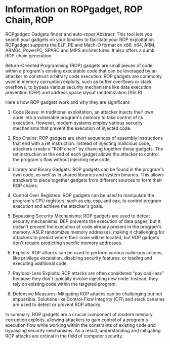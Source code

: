 # Information on ROPgadget, ROP Chain, ROP

ROPgadget: Gadgets finder and auto-roper
Abstract: This tool lets you search your gadgets on your binaries to facilitate your ROP exploitation. ROPgadget supports the ELF, PE and Mach-O format on x86, x64, ARM, ARM64, PowerPC, SPARC and MIPS architectures. It also offers a dumb ROP-chain generation.

Return-Oriented Programming (ROP) gadgets are small pieces of code within a program's existing executable code that can be leveraged by an attacker to construct arbitrary code execution. ROP gadgets are commonly used in memory corruption exploits, such as buffer overflows or stack overflows, to bypass various security mechanisms like data execution prevention (DEP) and address space layout randomization (ASLR).

Here's how ROP gadgets work and why they are significant:

1. Code Reuse: In traditional exploitation, an attacker injects their own code into a vulnerable program's memory to take control of its execution. However, modern systems employ various security mechanisms that prevent the execution of injected code.

2. Rop Chains: ROP gadgets are short sequences of assembly instructions that end with a ret instruction. Instead of injecting malicious code, attackers create a "ROP chain" by chaining together these gadgets. The ret instruction at the end of each gadget allows the attacker to control the program's flow without injecting new code.

3. Library and Binary Gadgets: ROP gadgets can be found in the program's own code, as well as in shared libraries and system binaries. This allows attackers to piece together gadgets from different sources to form their ROP chains.

4. Control Over Registers: ROP gadgets can be used to manipulate the program's CPU registers, such as eip, esp, and eax, to control program execution and achieve the attacker's goals.

5. Bypassing Security Mechanisms: ROP gadgets are used to defeat security mechanisms. DEP prevents the execution of data pages, but it doesn't prevent the execution of code already present in the program's memory. ASLR randomizes memory addresses, making it challenging for attackers to predict where their code will be located, but ROP gadgets don't require predicting specific memory addresses.

6. Exploits: ROP attacks can be used to perform various malicious actions, like privilege escalation, disabling security features, or loading and executing additional code.

7. Payload-Less Exploits: ROP attacks are often considered "payload-less" because they don't typically involve injecting new code. Instead, they rely on existing code within the targeted program.

8. Defensive Measures: Mitigating ROP attacks can be challenging but not impossible. Solutions like Control-Flow Integrity (CFI) and stack canaries are used to detect or prevent ROP attacks.

 In summary, ROP gadgets are a crucial component of modern memory corruption exploits, allowing attackers to gain control of a program's execution flow while working within the constraints of existing code and bypassing security mechanisms. As a result, understanding and mitigating ROP attacks are critical in the field of computer security.